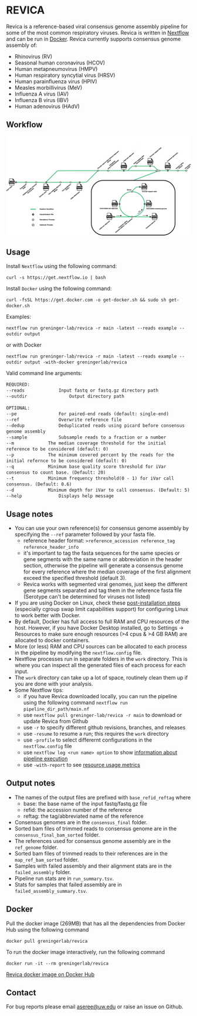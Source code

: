 # REVICA

Revica is a reference-based viral consensus genome assembly pipeline for some of the most common respiratory viruses. Revica is written in [Nextflow](https://www.nextflow.io/) and can be run in [Docker](https://docs.docker.com/get-docker/). Revica currently supports consensus genome assembly of:
- Rhinovirus (RV)
- Seasonal human coronavirus (HCOV)
- Human metapneumovirus (HMPV)
- Human respiratory syncytial virus (HRSV)
- Human parainfluenza virus (HPIV)
- Measles morbillivirus (MeV)
- Influenza A virus (IAV)
- Influenza B virus (IBV)
- Human adenovirus (HAdV)

## Workflow
![Workflow](revica_workflow.png)

## Usage
Install `Nextflow` using the following command:

	curl -s https://get.nextflow.io | bash

Install `Docker` using the following command:

	curl -fsSL https://get.docker.com -o get-docker.sh && sudo sh get-docker.sh

Examples:

	nextflow run greninger-lab/revica -r main -latest --reads example --outdir output

or with Docker

	nextflow run greninger-lab/revica -r main -latest --reads example --outdir output -with-docker greningerlab/revica
	
Valid command line arguments:

	REQUIRED:
	--reads				Input fastq or fastq.gz directory path
	--outdir		        Output directory path

	OPTIONAL:
	--pe				For paired-end reads (default: single-end)
	--ref				Overwrite reference file
	--dedup				Deduplicated reads using picard before consensus genome assembly
	--sample			Subsample reads to a fraction or a number
	--m				The median coverage threshold for the initial reference to be considered (default: 0)
	--p				The minimum covered percent by the reads for the initial refernce to be considered (default: 0)
	--q				Minimum base quality score threshold for iVar consensus to count base. (Default: 20)
	--t				Minimum frequency threshold(0 - 1) for iVar call consensus. (Default: 0.6)
	--d				Minimum depth for iVar to call consensus. (Default: 5)
	--help				Displays help message

## Usage notes
- You can use your own reference(s) for consensus genome assembly by specifying the `--ref` parameter followed by your fasta file. 
	- reference header format: `>reference_accession reference_tag reference_header_info`
	- it's important to tag the fasta sequences for the same species or gene segments with the same name or abbreviation in the header section, otherwise the pipeline
	will generate a consensus genome for every reference where the median coverage of the first alignment exceed the specified threshold (default 3).  
	- Revica works with segmented viral genomes, just keep the different gene segments separated and tag them in the reference fasta file (Serotype can't be determined for viruses not listed)
- If you are using Docker on Linux, check these [post-installation steps](https://docs.docker.com/engine/install/linux-postinstall/) (especially cgroup swap limit capabilities support) for configuring Linux to work better with Docker. 
- By default, Docker has full access to full RAM and CPU resources of the host. However, if you have Docker Desktop installed, go to Settings -> Resources to make sure enough resources (>4 cpus & >4 GB RAM) are allocated to docker containers. 
- More (or less) RAM and CPU sources can be allocated to each process in the pipeline by modifying the `nextflow.config` file.
- Nextflow processes run in separate folders in the `work` directory. This is where you can inspect all the generated files of each process for each input. 
- The `work` directory can take up a lot of space, routinely clean them up if you are done with your analysis. 
- Some Nextflow tips:
	- if you have Revica downloaded locally, you can run the pipeline using the following command
	`nextflow run pipeline_dir_path/main.nf`
	- use `nextflow pull greninger-lab/revica -r main` to download or update Revica from Github
	- use `-r` to specify different github revisions, branches, and releases
	- use `-resume` to resume a run; this requires the `work` directory
	- use `-profile` to select differernt configurations in the `nextflow.config` file
	- use `nextflow log <run name> option` to show [information about pipeline execution](https://www.nextflow.io/docs/latest/tracing.html)
	- use `-with-report` to see [resource usage metrics](https://www.nextflow.io/docs/latest/metrics.html)


## Output notes
- The names of the output files are prefixed with `base_refid_reftag` where
	- base: the base name of the input fastq/fastq.gz file
	- refid: the accession number of the reference
	- reftag: the tag/abbreviated name of the reference
- Consensus genomes are in the `consensus_final` folder.
- Sorted bam files of trimmed reads to consensus genome are in the `consensus_final_bam_sorted` folder.
- The references used for consensus genome assembly are in the `ref_genome` folder.
- Sorted bam files of trimmed reads to their references are in the `map_ref_bam_sorted` folder.
- Samples with failed assembly and their alignment stats are in the `failed_assembly` folder. 
- Pipeline run stats are in `run_summary.tsv`.
- Stats for samples that failed assembly are in `failed_assembly_summary.tsv`.

## Docker
Pull the docker image (269MB) that has all the dependencies from Docker Hub using the following command

	docker pull greningerlab/revica

To run the docker image interactively, run the following command

	docker run -it --rm greningerlab/revica

[Revica docker image on Docker Hub](https://hub.docker.com/repository/docker/greningerlab/revica) 

## Contact
For bug reports please email aseree@uw.edu or raise an issue on Github.
